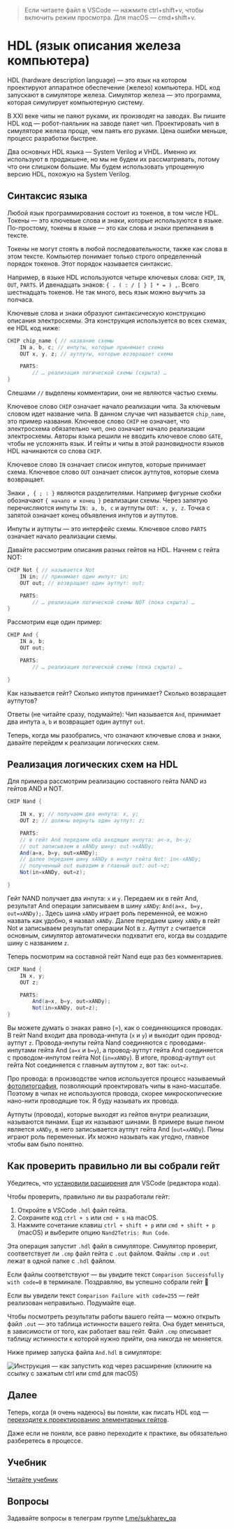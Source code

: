 > Если читаете файл в VSCode — нажмите ctrl+shift+v, чтобы включить режим просмотра. Для macOS — cmd+shift+v.

# HDL (язык описания железа компьютера)

HDL (hardware description language) — это язык на котором проектируют аппаратное обеспечение (железо) компьютера. HDL код запускают в симуляторе железа. Симулятор железа — это программа, которая симулирует компьютерную систему.

В XXI веке чипы не паяют руками, их производят на заводах. Вы пишите HDL код — робот-паяльник на заводе паяет чип. Проектировать чип в симуляторе железа проще, чем паять его руками. Цена ошибки меньше, процесс разработки быстрее.

Два основных HDL языка — System Verilog и VHDL. Именно их используют в продакшене, но мы не будем их рассматривать, потому что они слишком большие. Мы будем использовать упрощенную версию HDL, похожую на System Verilog.

## Синтаксис языка

Любой язык программирования состоит из токенов, в том числе HDL. Токены — это ключевые слова и знаки, которые используются в языке. По-простому, токены в языке — это как слова и знаки препинания в тексте.

Токены не могут стоять в любой последовательности, также как слова в этом тексте. Компьютер понимает только строго определенный порядок токенов. Этот порядок называется синтаксис.

Например, в языке HDL используются четыре ключевых слова: `CHIP`, `IN`, `OUT`, `PARTS`. И двенадцать знаков: `{ . ( : / [ } ] * = ) ,`. Всего шестнадцать токенов. Не так много, весь язык можно выучить за полчаса.

Ключевые слова и знаки образуют синтаксическую конструкцию описания электросхемы. Эта конструкция используется во всех схемах, ее HDL код ниже:

```java
CHIP chip_name { // название схемы
    IN a, b, c; // инпуты, которые принимает схема
    OUT x, y, z; // аутпуты, которые возвращает схема

    PARTS:
        // … реализация логической схемы (скрыта) …
}
```

Слешами `//` выделены комментарии, они не являются частью схемы.

Ключевое слово `CHIP` означает начало реализации чипа. За ключевым словом идет название чипа. В данном случае чип называется `chip_name`, это пример названия. Ключевое слово `CHIP` не означает, что электросхема обязательно чип, оно означает начало реализации электросхемы. Авторы языка решили не вводить ключевое слово `GATE`, чтобы не усложнять язык. И гейты и чипы в этой разновидности языков HDL начинаются со слова `CHIP`.

Ключевое слово `IN` означает список инпутов, которые принимает схема. Ключевое слово `OUT` означает список аутпутов, которые схема возвращает.

Знаки `, { ; : }` являются разделителями. Например фигурные скобки обозначают `{ начало и конец }` реализации схемы. Через запятую перечисляются инпуты `IN: a, b, c` и аутпуты `OUT: x, y, z`. Точка с запятой означает конец объявления инпутов и аутпутов.

Инпуты и аутпуты — это интерфейс схемы. Ключевое слово `PARTS` означает начало реализации схемы.

Давайте рассмотрим описания разных гейтов на HDL. Начнем с гейта NOT:

```java
CHIP Not { // называется Not
    IN in; // принимает один инпут: in;
    OUT out; // возвращает один аутпут: out;

    PARTS:
        // … реализация логической схемы NOT (пока скрыта) …
}
```

Рассмотрим еще один пример:

```java
CHIP And {
    IN a, b;
    OUT out;

    PARTS:
        // … реализация логической схемы (пока скрыта) …

}
```

Как называется гейт? Сколько инпутов принимает? Сколько возвращает аутпутов?

Ответы (не читайте сразу, подумайте): Чип называется `And`, принимает два инпута `a`, `b` и возвращает один аутпут `out`.

Теперь, когда мы разобрались, что означают ключевые слова и знаки, давайте перейдем к реализации логических схем.

## Реализация логических схем на HDL

Для примера рассмотрим реализацию составного гейта NAND из гейтов AND и NOT.

```java
CHIP Nand {

    IN x, y; // получаем два инпута: x, y;
    OUT z; // должны вернуть один аутпут: z;

    PARTS:
    // в гейт And передаем оба входящих инпута: a<-x, b<-y;
    // out записываем в xANDy шину: out->xANDy;
    And(a=x, b=y, out=xANDy);
    // далее передаем шину xANDy в инпут гейта Not: in<-xANDy;
    // полученный out выводим в главный out: out->z;
    Not(in=xANDy, out=z);

}
```

Гейт NAND получает два инпута: `x` и `y`. Передаем их в гейт And, результат And операции записываем в шину `xANDy`: `And(a=x, b=y, out=xANDy);`. Здесь шина `xANDy` играет роль переменной, ее можно назвать как удобно, я назвал `xANDy`. Далее передаем шину `xANDy` в гейт Not и записываем результат операции Not в `z`. Аутпут `z` считается основным, симулятор автоматически подхватит его, когда вы создадите шину с названием `z`.

Теперь посмотрим на составной гейт Nand еще раз без комментариев.

```java
CHIP Nand {
    IN x, y;
    OUT z;

    PARTS:
        And(a=x, b=y, out=xANDy);
        Not(in=xANDy, out=z);
}
```

Вы можете думать о знаках равно (=), как о соединяющихся проводах. В гейт Nand входит два провода-инпута (`x` и `y`) и выходит один провод-аутпут `z`. Провода-инпуты гейта Nand соединяются с проводами-инпутами гейта And (`a=x` и `b=y`), а провод-аутпут гейта And соединяется с проводом-инпутом гейта Not (`in=xANDy`). В итоге, провод-аутпут `out` гейта Not соединяется с главным аутпутом `z`, вот так: `out=z`.

Про провода: в производстве чипов используется процесс называемый [фотолитография](https://ru.wikipedia.org/wiki/Фотолитография), позволяющий проектировать чипы в нано-масштабе. Поэтому в чипах не используются провода, скорее микроскопические нано-нити проводящие ток. Я буду называть их провода.

Аутпуты (провода), которые выходят из гейтов внутри реализации, называются пинами. Еще их называют шинами. В примере выше пином является `xANDy`, в него записывается аутпут гейта And (`out=xANDy`). Пины играют роль переменных. Их можно называть как угодно, главное чтобы вам было понятно.

## Как проверить правильно ли вы собрали гейт

Убедитесь, что [установили расширения](https://github.com/di-sukharev/computer/tree/master/README.md) для VSCode (редактора кода).

Чтобы проверить, правильно ли вы разработали гейт:

1. Откройте в VSCode `.hdl` файл гейта.
2. Сохраните код `ctrl + s` или `cmd + s` на macOS.
3. Нажмите сочетание клавиш `ctrl + shift + p` или `cmd + shift + p` (macOS) и выберите опцию `Nand2Tetris: Run Code`.

Эта операция запустит `.hdl` файл в симуляторе. Симулятор проверит, соответствует ли `.cmp` файл гейта с `.out` файлом. Файлы `.cmp` и `.out` лежат в одной папке с `.hdl` файлом.

Если файлы соответствуют — вы увидите текст `Comparison Successfully with code=0` в терминале. Поздравляю, вы успешно собрали гейт 🎉

Если вы увидели текст `Comparison Failure with code=255` — гейт реализован неправильно. Подумайте еще.

Чтобы посмотреть результаты работы вашего гейта — можно открыть файл `.out` — это таблица истинности вашего гейта. Она будет меняться, в зависимости от того, как работает ваш гейт. Файл `.cmp` описывает таблицу истинности к которой нужно прийти, она никогда не меняется.

Ниже пример запуска файла `And.hdl` в симуляторе:

![Инструкция — как запустить код через расширение (кликните на ссылку с зажатым ctrl или cmd для macOS)](/img/how2run-code.png)

## Далее

Теперь, когда (я очень надеюсь) вы поняли, как писать HDL код — [переходите к проектированию элементарных гейтов](https://github.com/di-sukharev/computer/tree/master/projects/01-gates/elementary/).

Даже если не поняли, все равно переходите к практике, вы обязательно разберетесь в процессе.

## Учебник

[Читайте учебник](https://www.sukharev.io/textbook)

## Вопросы

Задавайте вопросы в телеграм группе [t.me/sukharev_qa](https://www.t.me/sukharev_qa)

